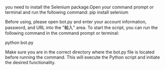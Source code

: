 you need to install the Selenium package.Open your command prompt or terminal and run the following command:
pip install selenium

Before using, please open bot.py and enter your account information, password, and URL into the "輸入" area.
To start the script, you can run the following command in the command prompt or terminal:

python bot.py

Make sure you are in the correct directory where the bot.py file is located before running the command. This will execute the Python script and initiate the desired functionality.
